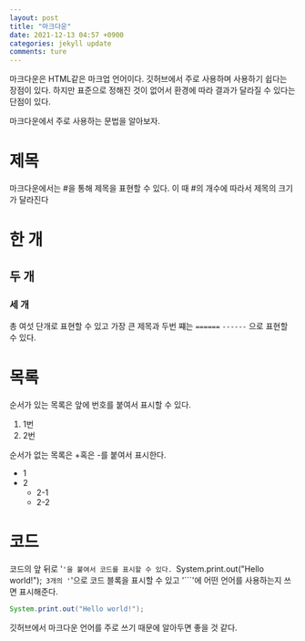 ```yaml
---
layout: post
title: "마크다운"
date: 2021-12-13 04:57 +0900
categories: jekyll update
comments: ture
---
```


마크다운은 HTML같은 마크업 언어이다. 깃허브에서 주로 사용하며 사용하기 쉽다는 장점이 있다. 하지만 표준으로 정해진 것이 없어서 환경에 따라 결과가 달라질 수 있다는 단점이 있다.

마크다운에서 주로 사용하는 문법을 알아보자.

# 제목
마크다운에서는 #을 통해 제목을 표현할 수 있다. 이 때 #의 개수에 따라서 제목의 크기가 달라진다
# 한 개
## 두 개
### 세 개
총 여섯 단개로 표현할 수 있고 가장 큰 제목과 두번 쨰는 
`======`
`------`
으로 표현할 수 있다.

# 목록
순서가 있는 목록은 앞에 번호를 붙여서 표시할 수 있다.
1. 1번
2. 2번

순서가 없는 목록은 +혹은 -를 붙여서 표시한다.

+ 1
+ 2
    + 2-1
    + 2-2

# 코드
코드의 앞 뒤로 '`'을 붙여서 코드를 표시할 수 있다.
`System.print.out("Hello world!");`
3개의 '`'으로 코드 블록을 표시할 수 있고 '```'에 어떤 언어를 사용하는지 쓰면 표시해준다.
``` java
System.print.out("Hello world!");
```

깃허브에서 마크다운 언어를 주로 쓰기 때문에 알아두면 좋을 것 같다.
